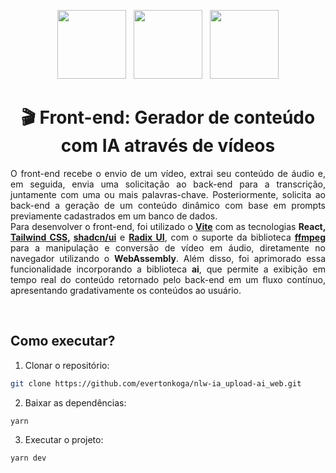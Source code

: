 <center>
  <p align="center">
    <img src="https://github.com/evertonkoga/nlw-ia_upload-ai_web/assets/54872138/950fc77b-96c0-47dd-9a43-77c0f49584c2" width=110px height="110px" /> &nbsp;
    <img src="https://github.com/evertonkoga/nlw-ia_upload-ai_web/assets/54872138/b59b733d-1fa7-4b2a-b741-58647bfa48e7" width=110px height="110px" /> &nbsp;
    <img src="https://github.com/evertonkoga/nlw-ia_upload-ai_web/assets/54872138/281df55f-69a7-4322-9e93-e50df1a48eb5" width=110px height="110px"/>
  </p>  
  <h1 align="center">🎬 Front-end: Gerador de conteúdo com IA através de vídeos</h1>
  <p align="justify">    
    O front-end recebe o envio de um vídeo, extrai seu conteúdo de áudio e, em seguida, envia uma solicitação ao back-end para a transcrição, juntamente com uma ou mais palavras-chave.
    Posteriormente, solicita ao back-end a geração de um conteúdo dinâmico com base em prompts previamente cadastrados em um banco de dados.<br/>
    Para desenvolver o front-end, foi utilizado o <b><a href="https://vitejs.dev/">Vite</a></b> com as tecnologias <b>React, <a href="https://tailwindcss.com/">Tailwind CSS</a>, <a href="https://ui.shadcn.com/">shadcn/ui</a></b> e <b><a href="https://www.radix-ui.com/">Radix UI</a></b>,
    com o suporte da biblioteca <b><a href="https://ffmpegwasm.netlify.app/docs/overview">ffmpeg</a></b> para a manipulação e conversão de vídeo em áudio, diretamente no navegador utilizando o <b>WebAssembly</b>.
    Além disso, foi aprimorado essa funcionalidade incorporando a biblioteca <b>ai</b>, que permite a exibição em tempo real do conteúdo retornado pelo back-end em um fluxo contínuo, apresentando gradativamente os conteúdos ao usuário.
  </p>
</center>
<br />

## Como executar?

1. Clonar o repositório:
```sh
git clone https://github.com/evertonkoga/nlw-ia_upload-ai_web.git
```

2. Baixar as dependências:
```shell
yarn
```

3. Executar o projeto:
```shell
yarn dev
```
